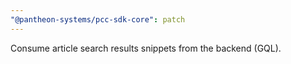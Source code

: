 ```yaml
---
"@pantheon-systems/pcc-sdk-core": patch
---
```


Consume article search results snippets from the backend (GQL).
